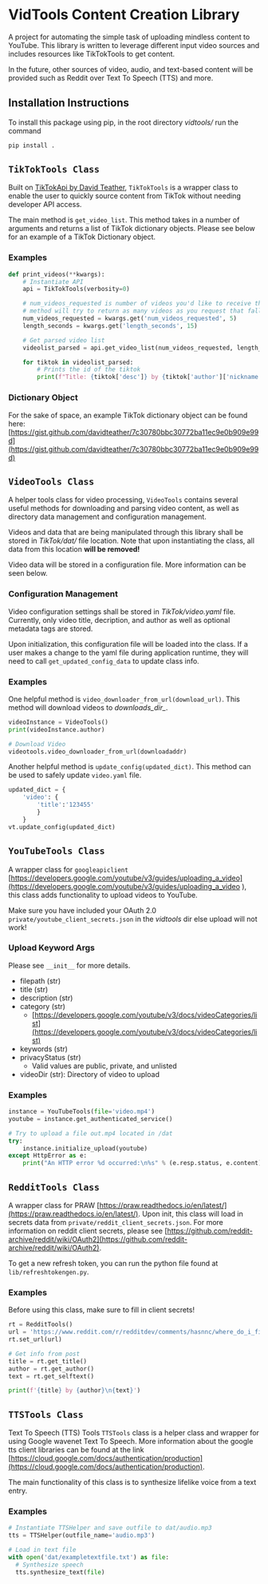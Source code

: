 # VidTools Content Creation Library
A project for automating the simple task of uploading mindless content to YouTube. This library is written to leverage different input video sources and includes resources like TikTokTools to get content. 

In the future, other sources of video, audio, and text-based content will be provided such as Reddit over Text To Speech (TTS) and more.

## Installation Instructions
To install this package using pip, in the root directory *vidtools/* run the command
```bash
pip install .
```

## ```TikTokTools Class```
Built on [TikTokApi by David Teather](https://github.com/davidteather/TikTok-Api), ```TikTokTools``` is a wrapper class to enable the user to quickly source content from TikTok without needing developer API access. 

The main method is ```get_video_list```. This method takes in a number of arguments and returns a list of TikTok dictionary objects. Please see below for an example of a TikTok Dictionary object.

### Examples
```python
def print_videos(**kwargs):
    # Instantiate API
    api = TikTokTools(verbosity=0)

    # num_videos_requested is number of videos you'd like to receive that are shorter than length_seconds
    # method will try to return as many videos as you request that fall within these parameters
    num_videos_requested = kwargs.get('num_videos_requested', 5)
    length_seconds = kwargs.get('length_seconds', 15)

    # Get parsed video list
    videolist_parsed = api.get_video_list(num_videos_requested, length_seconds, buffer_len=5)

    for tiktok in videolist_parsed:
        # Prints the id of the tiktok
        print(f"Title: {tiktok['desc']} by {tiktok['author']['nickname']}\nLink: {tiktok['video']['playAddr']}\n\n")

```

### Dictionary Object
For the sake of space, an example TikTok dictionary object can be found here: [https://gist.github.com/davidteather/7c30780bbc30772ba11ec9e0b909e99d](https://gist.github.com/davidteather/7c30780bbc30772ba11ec9e0b909e99d)

## ```VideoTools Class```
A helper tools class for video processing, ```VideoTools``` contains several useful methods for downloading and parsing video content, as well as directory data management and configuration management.

Videos and data that are being manipulated through this library shall be stored in *TikTok/dat/* file location. Note that upon instantiating the class, all data from this location **will be removed!**

Video data will be stored in a configuration file. More information can be seen below.

### Configuration Management
Video configuration settings shall be stored in *TikTok/video.yaml* file. Currently, only video title, decription, and author as well as optional metadata tags are stored. 

Upon initialization, this configuration file will be loaded into the class. If a user makes a change to the yaml file during application runtime, they will need to call ```get_updated_config_data``` to update class info.

### Examples
One helpful method is ```video_downloader_from_url(download_url)```. This method will download videos to *downloads_dir_*. 

```python
videoInstance = VideoTools()
print(videoInstance.author)

# Download Video
videotools.video_downloader_from_url(downloadaddr)
```

Another helpful method is ```update_config(updated_dict)```. This method can be used to safely update ```video.yaml``` file.

```python
updated_dict = {
    'video': {
        'title':'123455'
        }
    }
vt.update_config(updated_dict)
```

## ```YouTubeTools Class```
A wrapper class for ```googleapiclient``` [https://developers.google.com/youtube/v3/guides/uploading_a_video](https://developers.google.com/youtube/v3/guides/uploading_a_video
), this class adds functionality to upload videos to YouTube.

Make sure you have included your OAuth 2.0 ```private/youtube_client_secrets.json``` in the *vidtools* dir else upload will not work!

### Upload Keyword Args
Please see ```__init__``` for more details.

- filepath (str)
- title (str)
- description (str)
- category (str)
  - [https://developers.google.com/youtube/v3/docs/videoCategories/list](https://developers.google.com/youtube/v3/docs/videoCategories/list)
- keywords (str)
- privacyStatus (str)
  - Valid values are public, private, and unlisted
- videoDir (str): Directory of video to upload

### Examples

```python
instance = YouTubeTools(file='video.mp4')
youtube = instance.get_authenticated_service()

# Try to upload a file out.mp4 located in /dat
try:
    instance.initialize_upload(youtube)
except HttpError as e:
    print("An HTTP error %d occurred:\n%s" % (e.resp.status, e.content))
```

## ```RedditTools Class```
A wrapper class for PRAW [https://praw.readthedocs.io/en/latest/](https://praw.readthedocs.io/en/latest/). Upon init, this class will load in secrets data from ```private/reddit_client_secrets.json```. For more information on reddit client secrets, please see [https://github.com/reddit-archive/reddit/wiki/OAuth2](https://github.com/reddit-archive/reddit/wiki/OAuth2).

To get a new refresh token, you can run the python file found at ```lib/refreshtokengen.py```.

### Examples
Before using this class, make sure to fill in client secrets!

```python
rt = RedditTools()
url = 'https://www.reddit.com/r/redditdev/comments/hasnnc/where_do_i_find_the_reddit_client_id_and_secret/'
rt.set_url(url)

# Get info from post
title = rt.get_title()
author = rt.get_author()
text = rt.get_selftext()

print(f'{title} by {author}\n{text}')
```

## ```TTSTools Class```
Text To Speech (TTS) Tools ```TTSTools``` class is a helper class and wrapper for using Google wavenet Text To Speech. More information about the google tts client libraries can be found at the link [https://cloud.google.com/docs/authentication/production](https://cloud.google.com/docs/authentication/production).

The main functionality of this class is to synthesize lifelike voice from a text entry.

### Examples

```python
# Instantiate TTSHelper and save outfile to dat/audio.mp3
tts = TTSHelper(outfile_name='audio.mp3')

# Load in text file
with open('dat/exampletextfile.txt') as file:
  # Synthesize speech
  tts.synthesize_text(file)
```